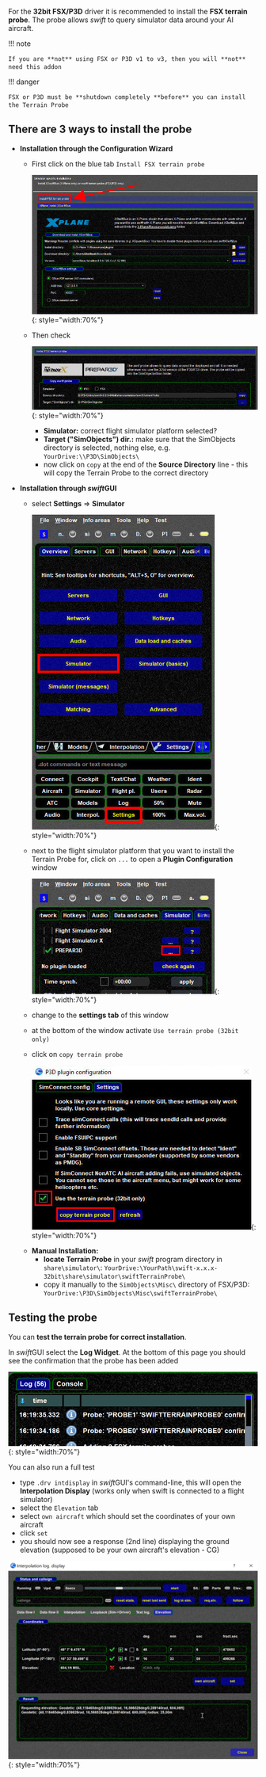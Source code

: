 <!--
    SPDX-FileCopyrightText: Copyright (C) swift Project Community / Contributors
    SPDX-License-Identifier: GFDL-1.3-only
-->

For the **32bit FSX/P3D** driver it is recommended to install the **FSX terrain probe**.
The probe allows *swift* to query simulator data around your AI aircraft.

!!! note

    If you are **not** using FSX or P3D v1 to v3, then you will **not** need this addon


!!! danger

    FSX or P3D must be **shutdown completely **before** you can install the Terrain Probe

## There are 3 ways to install the probe

- **Installation through the Configuration Wizard**

    * First click on the blue tab ``Install FSX terrain probe``

      ![](./../../../img/configwizard_terrainprobe.jpg){: style="width:70%"}

    * Then check

      ![](./../../../img/configwizard_terrainprobe_install.jpg){: style="width:70%"}

      * **Simulator:** correct flight simulator platform selected?
      * **Target ("SimObjects") dir.:** make sure that the SimObjects directory is selected, nothing else, e.g. ``YourDrive:\\P3D\SimObjects\``
      * now click on ``copy`` at the end of the **Source Directory** line - this will copy the Terrain Probe to the correct directory

- **Installation through *swift*GUI**
    * select **Settings** => **Simulator**

        ![](./../../../img/terrainprobe_install_swiftgui_01.jpg){: style="width:70%"}

    * next to the flight simulator platform that you want to install the Terrain Probe for, click on ``...`` to open a **Plugin Configuration** window

        ![](./../../../img/terrainprobe_install_swiftgui_02.jpg){: style="width:70%"}

    * change to the **settings tab** of this window
    * at the bottom of the window activate ``Use terrain probe (32bit only)``
    * click on ``copy terrain probe``

        ![](./../../../img/terrainprobe_install_swiftgui_03.jpg){: style="width:70%"}

  - **Manual Installation:**
    * **locate Terrain Probe** in your *swift* program directory in ``share\simulator\``: ``YourDrive:\YourPath\swift-x.x.x-32bit\share\simulator\swiftTerrainProbe\``
    * copy it manually to the ``SimObjects\Misc\`` directory of FSX/P3D: ``YourDrive:\P3D\SimObjects\Misc\swiftTerrainProbe\``

## Testing the probe
You can **test the terrain probe for correct installation**.

In *swift*GUI select the **Log Widget**.
At the bottom of this page you should see the confirmation that the probe has been added

![](./../../../img/logtab.jpg){: style="width:70%"}

You can also run a full test

* type ``.drv intdisplay`` in *swift*GUI's command-line, this will open the **Interpolation Display** (works only when swift is connected to a flight simulator)
* select the ``Elevation`` tab
* select ``own aircraft`` which should set the coordinates of your own aircraft
* click ``set``
* you should now see a response (2nd line) displaying the ground elevation (supposed to be your own aircraft's elevation - CG)

![](./../../../img/Interpolation_display_elevation.jpg){: style="width:70%"}
